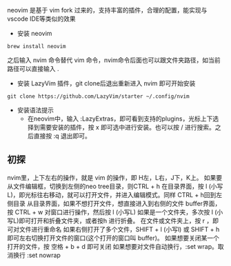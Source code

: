 neovim 是基于 vim fork 过来的，支持丰富的插件，合理的配置，能实现与vscode IDE等类似的效果

* 安装 neovim
```
brew install neovim
```

之后输入 nvim 命令替代 vim 命令，nvim命令后面也可以跟文件夹路径，如当前路径可以直接输入 .

* 安装 LazyVim 插件，git clone后退出重新进入 nvim 即可开始安装
```
git clone https://github.com/LazyVim/starter ~/.config/nvim
```

* 安装语法提示
	* 在neovim中，输入 :LazyExtras，即可看到支持的plugins，光标上下选择到需要安装的插件，按 x 即可选中进行安装。也可以按 / 进行搜索。之后直接按 :q 退出即可。
## 初探
nvim里，上下左右的操作，就是 vim 的操作，即 H左，L右，J下，K上。 
如果要从文件编辑框，切换到左侧的neo tree目录，则CTRL + h 
在目录界面，按 l (小写L)，即光标往右移动，就可以打开文件，并进入编辑模式。同样 CTRL + h回到左侧目录 
从目录界面，如果不想打开文件，想直接进入到右侧的文件 buffer界面，按 CTRL + w 对窗口进行操作，然后按 l (小写L) 
如果是一个文件夹，多次按 l (小写L)即可打开和折叠文件夹，或者按h 进行折叠。 
在文件或文件夹上，按  r ，即可对文件进行重命名 
如果右侧打开了多个文件，SHIFT + l (小写l) 或 SHIFT + h 即可左右切换打开文件的窗口(这个打开的窗口叫 buffer)。 
如果想要关闭某一个打开的文件，按 空格 + b + d 即可关闭 
如果想要对文件自动换行，:set wrap。取消换行 :set nowrap 

